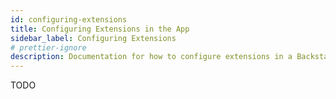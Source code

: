 ```yaml
---
id: configuring-extensions
title: Configuring Extensions in the App
sidebar_label: Configuring Extensions
# prettier-ignore
description: Documentation for how to configure extensions in a Backstage app
---
```


TODO
